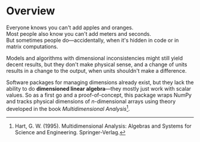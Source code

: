 # Overview

<!-- TODO: Add a badge or link to the documentation site. -->

Everyone knows you can't add apples and oranges.\
Most people also know you can't add meters and seconds.\
But sometimes people do—accidentally, when it's hidden in code or in matrix computations.

Models and algorithms with dimensional inconsistencies might still yield decent results, but they don't make physical sense, and a change of units results in a change to the output, when units shouldn't make a difference.

Software packages for managing dimensions already exist, but they lack the ability to do **dimensioned linear algebra**—they mostly just work with scalar values.
So as a first go and a proof-of-concept, this package wraps NumPy and tracks physical dimensions of $n$-dimensional arrays using theory developed in the book *Multidimensional Analysis*[^1].

[^1]: Hart, G. W. (1995). Multidimensional Analysis: Algebras and Systems for Science and Engineering. Springer-Verlag.

